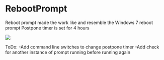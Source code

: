 # RebootPrompt
Reboot prompt made the work like and resemble the Windows 7 reboot prompt
Postpone timer is set for 4 hours

<img src=https://i.imgur.com/lquTTyR.png>

ToDo:
-Add command line switches to change postpone timer
-Add check for another instance of prompt running before running again
